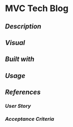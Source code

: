 # MVC Tech Blog

## *Description*


## *Visual*

## *Built with*


## *Usage*

## *References*

### *User Story*

### *Acceptance Criteria*